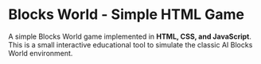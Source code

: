 # Blocks World - Simple HTML Game

A simple Blocks World game implemented in **HTML, CSS, and JavaScript**. This is a small interactive educational tool to simulate the classic AI Blocks World environment.
